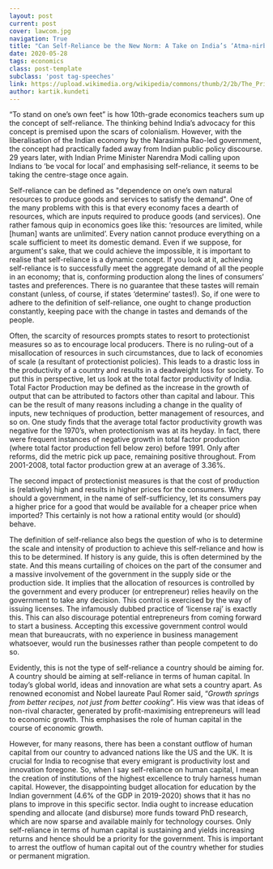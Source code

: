 ```yaml
---
layout: post
current: post
cover: lawcom.jpg
navigation: True
title: "Can Self-Reliance be the New Norm: A Take on India’s ‘Atma-nirbharata’"
date: 2020-05-28
tags: economics
class: post-template
subclass: 'post tag-speeches'
link: https://upload.wikimedia.org/wikipedia/commons/thumb/2/2b/The_Prime_Minister%2C_Shri_Narendra_Modi_delivering_his_speech_at_the_valedictory_function_of_the_National_Law_Day_celebrations%2C_in_New_Delhi_on_November_26%2C_2017.jpg/1920px-thumbnail.jpg
author: kartik.kundeti
---
```

“To stand on one’s own feet” is how 10th-grade economics teachers sum up the concept of self-reliance. The thinking behind India’s advocacy for this concept is premised upon the scars of colonialism. However, with the liberalisation of the Indian economy by the Narasimha Rao-led government, the concept had practically faded away from Indian public policy discourse. 29 years later, with Indian Prime Minister Narendra Modi calling upon Indians to ‘be vocal for local’ and emphasising self-reliance, it seems to be taking the centre-stage once again.

Self-reliance can be defined as "dependence on one’s own natural resources to produce goods and services to satisfy the demand". One of the many problems with this is that every economy faces a dearth of resources, which are inputs required to produce goods (and services). One rather famous quip in economics goes like this: ‘resources are limited, while [human] wants are unlimited’. Every nation cannot produce everything on a scale sufficient to meet its domestic demand. Even if we suppose, for argument's sake, that we could achieve the impossible, it is important to realise that self-reliance is a dynamic concept. If you look at it, achieving self-reliance is to successfully meet the aggregate demand of all the people in an economy; that is, conforming production along the lines of consumers’ tastes and preferences. There is no guarantee that these tastes will remain constant (unless, of course, if states ‘determine’ tastes!). So, if one were to adhere to the definition of self-reliance, one ought to change production constantly, keeping pace with the change in tastes and demands of the people.

Often, the scarcity of resources prompts states to resort to protectionist measures so as to encourage local producers. There is no ruling-out of a misallocation of resources in such circumstances, due to lack of economies of scale (a resultant of protectionist policies). This leads to a drastic loss in the productivity of a country and results in a deadweight loss for society. To put this in perspective, let us look at the total factor productivity of India. Total Factor Production may be defined as the increase in the growth of output that can be attributed to factors other than capital and labour. This can be the result of many reasons including a change in the quality of inputs, new techniques of production, better management of resources, and so on. One study finds that the average total factor productivity growth was negative for the 1970’s, when protectionism was at its heyday. In fact, there were frequent instances of negative growth in total factor production (where total factor production fell below zero) before 1991. Only after reforms, did the metric pick up pace, remaining positive throughout. From 2001-2008, total factor production grew at an average of 3.36%.

The second impact of protectionist measures is that the cost of production is (relatively) high and results in higher prices for the consumers. Why should a government, in the name of self-sufficiency, let its consumers pay a higher price for a good that would be available for a cheaper price when imported? This certainly is not how a rational entity would (or should) behave.

The definition of self-reliance also begs the question of who is to determine the scale and intensity of production to achieve this self-reliance and how is this to be determined. If history is any guide, this is often determined by the state. And this means curtailing of choices on the part of the consumer and a massive involvement of the government in the supply side or the production side. It implies that the allocation of resources is controlled by the government and every producer (or entrepreneur) relies heavily on the government to take any decision. This control is exercised by the way of issuing licenses. The infamously dubbed practice of ‘license raj’ is exactly this. This can also discourage potential entrepreneurs from coming forward to start a business. Accepting this excessive government control would mean that bureaucrats, with no experience in business management whatsoever, would run the businesses rather than people competent to do so.

Evidently, this is not the type of self-reliance a country should be aiming for. A country should be aiming at self-reliance in terms of human capital. In today’s global world, ideas and innovation are what sets a country apart. As renowned economist and Nobel laureate Paul Romer said, “*Growth springs from better recipes, not just from better cooking*”. His view was that ideas of non-rival character, generated by profit-maximising entrepreneurs will lead to economic growth. This emphasises the role of human capital in the course of economic growth.

However, for many reasons, there has been a constant outflow of human capital from our country to advanced nations like the US and the UK. It is crucial for India to recognise that every emigrant is productivity lost and innovation foregone. So, when I say self-reliance on human capital, I mean the creation of institutions of the highest excellence to truly harness human capital. However, the disappointing budget allocation for education by the Indian government (4.6% of the GDP in 2019-2020) shows that it has no plans to improve in this specific sector. India ought to increase education spending and allocate (and disburse) more funds toward PhD research, which are now sparse and available mainly for technology courses. Only self-reliance in terms of human capital is sustaining and yields increasing returns and hence should be a priority for the government. This is important to arrest the outflow of human capital out of the country whether for studies or permanent migration.
